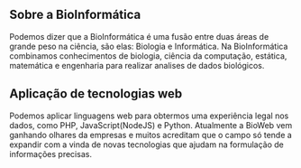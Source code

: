 ## Sobre a BioInformática

Podemos dizer que a BioInformática é uma fusão entre duas áreas de grande peso na ciência, são elas: Biologia e Informática. Na BioInformática combinamos conhecimentos de biologia, ciência da computação, estática, matemática e engenharia para realizar analises de dados biológicos.

## Aplicação de tecnologias web

Podemos aplicar linguagens web para obtermos uma experiência legal nos dados, como PHP, JavaScript(NodeJS) e Python. Atualmente a BioWeb vem ganhando olhares da empresas e muitos acreditam que o campo só tende a expandir com a vinda de novas tecnologias que ajudam na formulação de informações precisas.